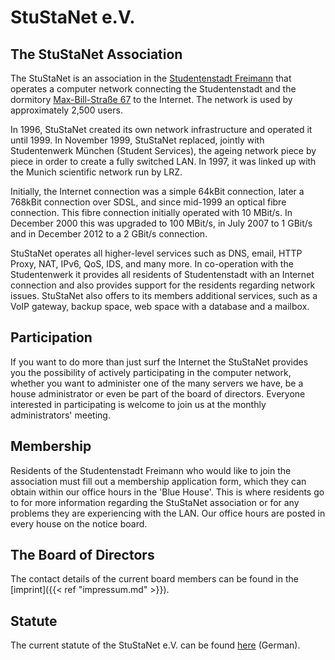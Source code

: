 # StuStaNet e.V.

## The StuStaNet Association
The StuStaNet is an association in the [Studentenstadt Freimann](https://stusta.de/en/) that operates a computer network connecting the Studentenstadt and the dormitory [Max-Bill-Straße 67](https://max-bill.de/) to the Internet. The network is used by approximately 2,500 users.

In 1996, StuStaNet created its own network infrastructure and operated it until 1999. In November 1999, StuStaNet replaced, jointly with Studentenwerk München (Student Services), the ageing network piece by piece in order to create a fully switched LAN. In 1997, it was linked up with the Munich scientific network run by LRZ.

Initially, the Internet connection was a simple 64kBit connection, later a 768kBit connection over SDSL, and since mid-1999 an optical fibre connection. This fibre connection initially operated with 10 MBit/s. In December 2000 this was upgraded to 100 MBit/s, in July 2007 to 1 GBit/s and in December 2012 to a 2 GBit/s connection.

StuStaNet operates all higher-level services such as DNS, email, HTTP Proxy, NAT, IPv6, QoS, IDS, and many more. In co-operation with the Studentenwerk it provides all residents of Studentenstadt with an Internet connection and also provides support for the residents regarding network issues. StuStaNet also offers to its members additional services, such as a VoIP gateway, backup space, web space with a database and a mailbox.

## Participation
If you want to do more than just surf the Internet the StuStaNet provides you the possibility of actively participating in the computer network, whether you want to administer one of the many servers we have, be a house administrator or even be part of the board of directors. Everyone interested in participating is welcome to join us at the monthly administrators' meeting.

## Membership
Residents of the Studentenstadt Freimann who would like to join the association must fill out a membership application form, which they can obtain within our office hours in the 'Blue House'. This is where residents go to for more information regarding the StuStaNet association or for any problems they are experiencing with the LAN. Our office hours are posted in every house on the notice board.

## The Board of Directors
The contact details of the current board members can be found in the [imprint]({{< ref "impressum.md" >}}).

## Statute
The current statute of the StuStaNet e.V. can be found [here](https://stustanet.de/satzung.pdf) (German).
